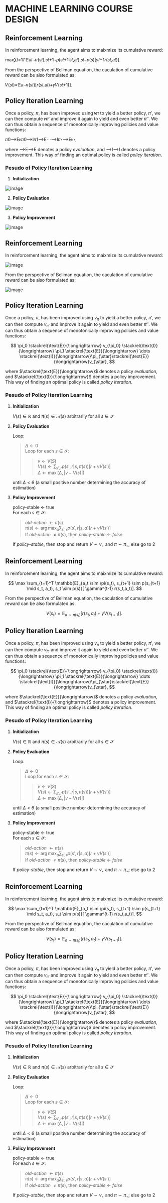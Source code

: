 # MACHINE LEARNING COURSE DESIGN

## Reinforcement Learning

In reinforcement learning, the agent aims to maixmize its cumulative reward:



max∑𝑡=1𝑇𝔼𝑎𝑡∼𝜋(𝑠𝑡),𝑠𝑡+1∼𝑝(𝑠𝑡+1∣𝑠𝑡,𝑎𝑡),𝑠𝑡∼𝑝(𝑠)[𝛾𝑡−1𝑟(𝑠𝑡,𝑎𝑡)].



From the perspective of Bellman equation, the caculation of cumulative reward can be also formulated as:



𝑉(𝑠𝑡)=𝔼𝑎∼𝜋(𝑠𝑡)[𝑟(𝑠𝑡,𝑎𝑡)+𝛾𝑉(𝑠𝑡+1)].



## Policy Iteration Learning

Once a policy, 𝜋, has been improved using **𝑣**𝜋 to yield a better policy, 𝜋′, we can then compute 𝑣𝜋′ and improve it again to yield and even better 𝜋″. We can thus obtain a sequence of monotonically improving policies and value functions:

𝜋0⟶E𝑣𝜋0⟶I𝜋1⟶E⋯⟶I𝜋⋆⟶E𝑣⋆,



where ⟶E⟶E denotes a policy *evaluation*, and ⟶I⟶I denotes a policy improvement. This way of finding an optimal policy is called *policy iteration*.

### Pesudo of Policy Iteration Learning

1. **Initialization**

![image](https://github.com/pym96/Machine_course_design/assets/105438207/a13def5f-00eb-4ea7-80de-2e3918d79fd4)

2. **Policy Evaluation**

![image](https://github.com/pym96/Machine_course_design/assets/105438207/32142b42-9250-4a17-9e03-5b761d34a574)

3. **Policy Improvement**

![image](https://github.com/pym96/Machine_course_design/assets/105438207/f5414b7e-cf5c-4392-b99c-5e6fdae63c83)


## Reinforcement Learning

In reinforcement learning, the agent aims to maixmize its cumulative reward:

![image](https://github.com/pym96/Machine_course_design/assets/105438207/114ab667-ade0-449a-a177-7bae612e152a)


From the perspective of Bellman equation, the caculation of cumulative reward can be also formulated as:

![image](https://github.com/pym96/Machine_course_design/assets/105438207/6e082419-a3fb-48de-96a5-0b158f34f37c)


## Policy Iteration Learning

Once a policy, $\pi$, has been improved using $v_{\pi}$ to yield a better policy, $\pi'$, we can then compute $v_{\pi'}$ and improve it again to yield and even better $\pi''$. We can thus obtain a sequence of monotonically improving policies and value functions:

$$
\pi_0 \stackrel{\text{E}}{\longrightarrow} v_{\pi_0} \stackrel{\text{I}}{\longrightarrow} \pi_1 \stackrel{\text{E}}{\longrightarrow} \dots \stackrel{\text{I}}{\longrightarrow}\pi_{\star}\stackrel{\text{E}}{\longrightarrow}v_{\star},
$$

where $\stackrel{\text{E}}{\longrightarrow}$ denotes a policy *evaluation*, and $\stackrel{\text{I}}{\longrightarrow}$ denotes a policy improvement. This way of finding an optimal policy is called *policy iteration*.

### Pesudo of Policy Iteration Learning

1. **Initialization**

    $V(s) \in \mathbb{R}$ and $\pi(s) \in \mathcal{A}(s)$ arbitrarily for all $s \in \mathcal{S}$

2. **Policy Evaluation**

    Loop:

    > $\Delta \leftarrow 0$  
    > Loop for each $s \in \mathcal{S}$:  
    > > $v \leftarrow V(S)$  
    > > $V(s) \leftarrow \sum_{s',r}p(s', r | s, \pi(s))[r + \gamma V(s')]$  
    > > $\Delta \leftarrow \max(\Delta, |v-V(s)|)$
    
    until $\Delta < \theta$ (a small positive number determining the accuracy of estimation)

3. **Policy Improvement**  

    policy-stable $\leftarrow$ true  
    For each $s \in \mathcal{S}$:
    
    > *old-action* $\leftarrow \pi(s)$  
    > $\pi(s) \leftarrow \arg \max_a\sum_{s', r}p(s', r | s, a)[r + \gamma V(s')]$  
    > If *old-action* $\ne \pi(s)$, then *policy-stable* $\leftarrow$ *false*  
    
    If *policy-stable*, then stop and return $V \sim v_{\star}$ and $\pi \sim \pi_{\star}$; else go to 2

## Reinforcement Learning

In reinforcement learning, the agent aims to maixmize its cumulative reward:

$$
\max \sum_{t=1}^T \mathbb{E}_{a_t \sim \pi(s_t), s_{t+1} \sim p(s_{t+1} \mid s_t, a_t), s_t \sim p(s)}[ \gamma^{t-1} r(s_t,a_t)].
$$

From the perspective of Bellman equation, the caculation of cumulative reward can be also formulated as:

$$
V(s_t) = \mathbb{E}_{a \sim \pi(s_t)}[r(s_t,a_t) + \gamma V(s_{t+1})].
$$

## Policy Iteration Learning

Once a policy, $\pi$, has been improved using $v_{\pi}$ to yield a better policy, $\pi'$, we can then compute $v_{\pi'}$ and improve it again to yield and even better $\pi''$. We can thus obtain a sequence of monotonically improving policies and value functions:

$$
\pi_0 \stackrel{\text{E}}{\longrightarrow} v_{\pi_0} \stackrel{\text{I}}{\longrightarrow} \pi_1 \stackrel{\text{E}}{\longrightarrow} \dots \stackrel{\text{I}}{\longrightarrow}\pi_{\star}\stackrel{\text{E}}{\longrightarrow}v_{\star},
$$

where $\stackrel{\text{E}}{\longrightarrow}$ denotes a policy *evaluation*, and $\stackrel{\text{I}}{\longrightarrow}$ denotes a policy improvement. This way of finding an optimal policy is called *policy iteration*.

### Pesudo of Policy Iteration Learning

1. **Initialization**

    $V(s) \in \mathbb{R}$ and $\pi(s) \in \mathcal{A}(s)$ arbitrarily for all $s \in \mathcal{S}$

2. **Policy Evaluation**

    Loop:

    > $\Delta \leftarrow 0$  
    > Loop for each $s \in \mathcal{S}$:  
    > > $v \leftarrow V(S)$  
    > > $V(s) \leftarrow \sum_{s',r}p(s', r | s, \pi(s))[r + \gamma V(s')]$  
    > > $\Delta \leftarrow \max(\Delta, |v-V(s)|)$
    
    until $\Delta < \theta$ (a small positive number determining the accuracy of estimation)

3. **Policy Improvement**  

    policy-stable $\leftarrow$ true  
    For each $s \in \mathcal{S}$:
    
    > *old-action* $\leftarrow \pi(s)$  
    > $\pi(s) \leftarrow \arg \max_a\sum_{s', r}p(s', r | s, a)[r + \gamma V(s')]$  
    > If *old-action* $\ne \pi(s)$, then *policy-stable* $\leftarrow$ *false*  
    
    If *policy-stable*, then stop and return $V \sim v_{\star}$ and $\pi \sim \pi_{\star}$; else go to 2

## Reinforcement Learning

In reinforcement learning, the agent aims to maixmize its cumulative reward:

$$
\max \sum_{t=1}^T \mathbb{E}_{a_t \sim \pi(s_t), s_{t+1} \sim p(s_{t+1} \mid s_t, a_t), s_t \sim p(s)}[ \gamma^{t-1} r(s_t,a_t)].
$$

From the perspective of Bellman equation, the caculation of cumulative reward can be also formulated as:

$$
V(s_t) = \mathbb{E}_{a \sim \pi(s_t)}[r(s_t,a_t) + \gamma V(s_{t+1})].
$$

## Policy Iteration Learning

Once a policy, $\pi$, has been improved using $v_{\pi}$ to yield a better policy, $\pi'$, we can then compute $v_{\pi'}$ and improve it again to yield and even better $\pi''$. We can thus obtain a sequence of monotonically improving policies and value functions:

$$
\pi_0 \stackrel{\text{E}}{\longrightarrow} v_{\pi_0} \stackrel{\text{I}}{\longrightarrow} \pi_1 \stackrel{\text{E}}{\longrightarrow} \dots \stackrel{\text{I}}{\longrightarrow}\pi_{\star}\stackrel{\text{E}}{\longrightarrow}v_{\star},
$$

where $\stackrel{\text{E}}{\longrightarrow}$ denotes a policy *evaluation*, and $\stackrel{\text{I}}{\longrightarrow}$ denotes a policy improvement. This way of finding an optimal policy is called *policy iteration*.

### Pesudo of Policy Iteration Learning

1. **Initialization**

    $V(s) \in \mathbb{R}$ and $\pi(s) \in \mathcal{A}(s)$ arbitrarily for all $s \in \mathcal{S}$

2. **Policy Evaluation**

    Loop:

    > $\Delta \leftarrow 0$  
    > Loop for each $s \in \mathcal{S}$:  
    >
    > > $v \leftarrow V(S)$  
    > > $V(s) \leftarrow \sum_{s',r}p(s', r | s, \pi(s))[r + \gamma V(s')]$  
    > > $\Delta \leftarrow \max(\Delta, |v-V(s)|)$

    until $\Delta < \theta$ (a small positive number determining the accuracy of estimation)

3. **Policy Improvement**  

    policy-stable $\leftarrow$ true  
    For each $s \in \mathcal{S}$:
    
    > *old-action* $\leftarrow \pi(s)$  
    > $\pi(s) \leftarrow \arg \max_a\sum_{s', r}p(s', r | s, a)[r + \gamma V(s')]$  
    > If *old-action* $\ne \pi(s)$, then *policy-stable* $\leftarrow$ *false*  
    
    If *policy-stable*, then stop and return $V \sim v_{\star}$ and $\pi \sim \pi_{\star}$; else go to 2
